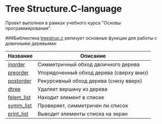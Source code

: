 # Tree Structure.C-language
Проект выполнен в рамках учебного курса "Основы программирования".

###Библиотека [treestruc.c](treestruc.с) релизует основные функции для работы с довичными деревьями:

| Название | Описание |
| -------- | -------- | 
| [inorder](#inorder) | Симметричный обход двоичного дерева | 
| [preorder](#preorder) | Упорядоченный обход дерева (сверху вниз) | 
| [postorder](#postorder) | Рекурсивный обход дерева (снизу вверх) | 
| [dtree](#dtree) | Удаляет вершину из дерева| 
| [felem_list](#felem_list) | Находит элемент в списке |
| [symm_list](#symm_list) | Проверяет, симметричен ли список | 
| [print_list](#print_list) | Выводит элементы списка на экран | 
